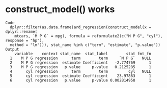 # construct_model() works

    Code
      dplyr::filter(as.data.frame(ard_regression(construct_model(x = dplyr::rename(
        mtcars, `M P G` = mpg), formula = reformulate2(c("M P G", "cyl"), response = "hp"),
      method = "lm"))), stat_name %in% c("term", "estimate", "p.value"))
    Output
        variable    context stat_name  stat_label        stat fmt_fn
      1    M P G regression      term        term     `M P G`   NULL
      2    M P G regression  estimate Coefficient   -2.774769      1
      3    M P G regression   p.value     p-value   0.2125285      1
      4      cyl regression      term        term         cyl   NULL
      5      cyl regression  estimate Coefficient    23.97863      1
      6      cyl regression   p.value     p-value 0.002814958      1

